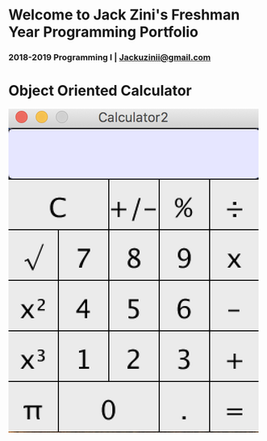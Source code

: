 # Welcome to Jack Zini's Freshman Year Programming Portfolio
### 2018-2019 Programming I | Jackuzinii@gmail.com

# Object Oriented Calculator
![Calculator01](https://github.com/jackzini/Jack-Zini-Programming-Freshman-Year-2019/blob/master/Calc/Calculator01.png)
